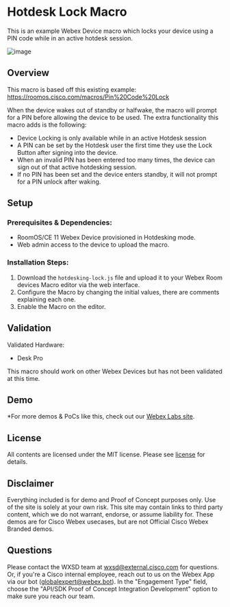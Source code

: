 # Hotdesk Lock Macro
This is an example Webex Device macro which locks your device using a PIN code while in an active hotdesk session.

![image](https://github.com/wxsd-sales/hotdesk-lock-macro/assets/21026209/7381599a-33ef-4086-b490-f8d1fb7e3889)


## Overview

This macro is based off this existing example: https://roomos.cisco.com/macros/Pin%20Code%20Lock

When the device wakes out of standby or halfwake, the macro will prompt for a PIN before allowing the device to be used. The extra functionality this macro adds is the following:

- Device Locking is only available while in an active Hotdesk session
- A PIN can be set by the Hotdesk user the first time they use the Lock Button after signing into the device.
- When an invalid PIN has been entered too many times, the device can sign out of that active hotdesking session.
- If no PIN has been set and the device enters standby, it will not prompt for a PIN unlock after waking.


## Setup

### Prerequisites & Dependencies: 

- RoomOS/CE 11 Webex Device provisioned in Hotdesking mode.
- Web admin access to the device to upload the macro.


### Installation Steps:
1. Download the ``hotdesking-lock.js`` file and upload it to your Webex Room devices Macro editor via the web interface.
2. Configure the Macro by changing the initial values, there are comments explaining each one.
3. Enable the Macro on the editor.
    

## Validation

Validated Hardware:

* Desk Pro

This macro should work on other Webex Devices but has not been validated at this time.


## Demo

<!-- Keep the following statement -->
*For more demos & PoCs like this, check out our [Webex Labs site](https://collabtoolbox.cisco.com/webex-labs).


## License
All contents are licensed under the MIT license. Please see [license](LICENSE) for details.


## Disclaimer
Everything included is for demo and Proof of Concept purposes only. Use of the site is solely at your own risk. This site may contain links to third party content, which we do not warrant, endorse, or assume liability for. These demos are for Cisco Webex usecases, but are not Official Cisco Webex Branded demos.


## Questions
Please contact the WXSD team at [wxsd@external.cisco.com](mailto:wxsd@external.cisco.com?subject=hotdesk-lock-macro) for questions. Or, if you're a Cisco internal employee, reach out to us on the Webex App via our bot (globalexpert@webex.bot). In the "Engagement Type" field, choose the "API/SDK Proof of Concept Integration Development" option to make sure you reach our team. 
